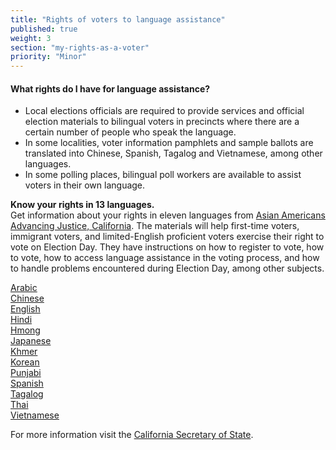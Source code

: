 ```yaml
---
title: "Rights of voters to language assistance"
published: true
weight: 3
section: "my-rights-as-a-voter"
priority: "Minor"
---
```

#### What rights do I have for language assistance?  
- Local elections officials are required to provide services and official election materials to bilingual voters in precincts where there are a certain number of people who speak the language.
- In some localities, voter information pamphlets and sample ballots are translated into Chinese, Spanish, Tagalog and Vietnamese, among other languages.
- In some polling places, bilingual poll workers are available to assist voters in their own language.  

**Know your rights in 13 languages.**  
Get information about your rights in eleven languages from [Asian Americans Advancing Justice, California](
http://www.advancingjustice-alc.org/know-your-voting-rights/). The materials will help first-time voters, immigrant voters, and limited-English proficient voters exercise their right to vote on Election Day. They have instructions on how to register to vote, how to vote, how to access language assistance in the voting process, and how to handle problems encountered during Election Day, among other subjects.  

[Arabic](http://www.advancingjustice-alc.org/wp-content/uploads/2016/09/KYVR-Arabic.pdf)  
[Chinese](http://www.advancingjustice-alc.org/wp-content/uploads/2016/09/KYVR-Chinese.pdf)  
[English](http://www.advancingjustice-alc.org/wp-content/uploads/2016/09/KYVR-English.pdf)  
[Hindi](http://www.advancingjustice-alc.org/wp-content/uploads/2016/09/KYVR-Hindi.pdf)  
[Hmong](http://www.advancingjustice-alc.org/wp-content/uploads/2016/09/KYVR-Hmong.pdf)  
[Japanese](http://www.advancingjustice-alc.org/wp-content/uploads/2016/09/KYVR-Japanese.pdf)  
[Khmer](http://www.advancingjustice-alc.org/wp-content/uploads/2016/09/KYVR-Khmer.pdf)  
[Korean](http://www.advancingjustice-alc.org/wp-content/uploads/2016/09/KYVR-Korean.pdf)  
[Punjabi](http://www.advancingjustice-alc.org/wp-content/uploads/2016/09/KYVR-Punjabi.pdf)  
[Spanish](http://www.advancingjustice-alc.org/wp-content/uploads/2016/09/KYVR-Spanish.pdf)  
[Tagalog](http://www.advancingjustice-alc.org/wp-content/uploads/2016/09/KYVR-Tagalog.pdf)  
[Thai](http://www.advancingjustice-alc.org/wp-content/uploads/2016/09/KYVR-Thai.pdf)  
[Vietnamese](http://www.advancingjustice-alc.org/wp-content/uploads/2016/09/KYVR-Vietnamese.pdf)  

For more information visit the [California Secretary of State](http://www.sos.ca.gov/elections/voting-resources/voting-california).
